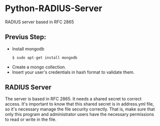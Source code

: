 # Python-RADIUS-Server
RADIUS server based in RFC 2865

## Previus Step:

  - Install mongodb 
      ```sh
      $ sudo apt-get install mongodb
      ```
  - Create a mongo collection.
  - Insert your user's credentials in hash format to validate them.
  
## RADIUS Server
  
The server is based in RFC 2865. It needs a shared secret to correct access. It's important to know that this shared secret is in address.yml file, so it's necessary manage the file security correctly. That is, make sure that only this program and administrator users have the necessary permissions to read or write in the file. 
